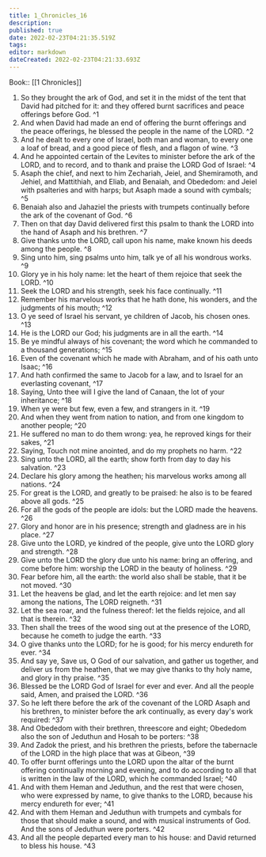 ```yaml
---
title: 1_Chronicles_16
description: 
published: true
date: 2022-02-23T04:21:35.519Z
tags: 
editor: markdown
dateCreated: 2022-02-23T04:21:33.693Z
---
```


 Book:: [[1 Chronicles]]
 1. So they brought the ark of God, and set it in the midst of the tent that David had pitched for it: and they offered burnt sacrifices and peace offerings before God. ^1
 2. And when David had made an end of offering the burnt offerings and the peace offerings, he blessed the people in the name of the LORD. ^2
 3. And he dealt to every one of Israel, both man and woman, to every one a loaf of bread, and a good piece of flesh, and a flagon of wine. ^3
 4. And he appointed certain of the Levites to minister before the ark of the LORD, and to record, and to thank and praise the LORD God of Israel: ^4
 5. Asaph the chief, and next to him Zechariah, Jeiel, and Shemiramoth, and Jehiel, and Mattithiah, and Eliab, and Benaiah, and Obededom: and Jeiel with psalteries and with harps; but Asaph made a sound with cymbals; ^5
 6. Benaiah also and Jahaziel the priests with trumpets continually before the ark of the covenant of God. ^6
 7. Then on that day David delivered first this psalm to thank the LORD into the hand of Asaph and his brethren. ^7
 8. Give thanks unto the LORD, call upon his name, make known his deeds among the people. ^8
 9. Sing unto him, sing psalms unto him, talk ye of all his wondrous works. ^9
 10. Glory ye in his holy name: let the heart of them rejoice that seek the LORD. ^10
 11. Seek the LORD and his strength, seek his face continually. ^11
 12. Remember his marvelous works that he hath done, his wonders, and the judgments of his mouth; ^12
 13. O ye seed of Israel his servant, ye children of Jacob, his chosen ones. ^13
 14. He is the LORD our God; his judgments are in all the earth. ^14
 15. Be ye mindful always of his covenant; the word which he commanded to a thousand generations; ^15
 16. Even of the covenant which he made with Abraham, and of his oath unto Isaac; ^16
 17. And hath confirmed the same to Jacob for a law, and to Israel for an everlasting covenant, ^17
 18. Saying, Unto thee will I give the land of Canaan, the lot of your inheritance; ^18
 19. When ye were but few, even a few, and strangers in it. ^19
 20. And when they went from nation to nation, and from one kingdom to another people; ^20
 21. He suffered no man to do them wrong: yea, he reproved kings for their sakes, ^21
 22. Saying, Touch not mine anointed, and do my prophets no harm. ^22
 23. Sing unto the LORD, all the earth; show forth from day to day his salvation. ^23
 24. Declare his glory among the heathen; his marvelous works among all nations. ^24
 25. For great is the LORD, and greatly to be praised: he also is to be feared above all gods. ^25
 26. For all the gods of the people are idols: but the LORD made the heavens. ^26
 27. Glory and honor are in his presence; strength and gladness are in his place. ^27
 28. Give unto the LORD, ye kindred of the people, give unto the LORD glory and strength. ^28
 29. Give unto the LORD the glory due unto his name: bring an offering, and come before him: worship the LORD in the beauty of holiness. ^29
 30. Fear before him, all the earth: the world also shall be stable, that it be not moved. ^30
 31. Let the heavens be glad, and let the earth rejoice: and let men say among the nations, The LORD reigneth. ^31
 32. Let the sea roar, and the fulness thereof: let the fields rejoice, and all that is therein. ^32
 33. Then shall the trees of the wood sing out at the presence of the LORD, because he cometh to judge the earth. ^33
 34. O give thanks unto the LORD; for he is good; for his mercy endureth for ever. ^34
 35. And say ye, Save us, O God of our salvation, and gather us together, and deliver us from the heathen, that we may give thanks to thy holy name, and glory in thy praise. ^35
 36. Blessed be the LORD God of Israel for ever and ever. And all the people said, Amen, and praised the LORD. ^36
 37. So he left there before the ark of the covenant of the LORD Asaph and his brethren, to minister before the ark continually, as every day's work required: ^37
 38. And Obededom with their brethren, threescore and eight; Obededom also the son of Jeduthun and Hosah to be porters: ^38
 39. And Zadok the priest, and his brethren the priests, before the tabernacle of the LORD in the high place that was at Gibeon, ^39
 40. To offer burnt offerings unto the LORD upon the altar of the burnt offering continually morning and evening, and to do according to all that is written in the law of the LORD, which he commanded Israel; ^40
 41. And with them Heman and Jeduthun, and the rest that were chosen, who were expressed by name, to give thanks to the LORD, because his mercy endureth for ever; ^41
 42. And with them Heman and Jeduthun with trumpets and cymbals for those that should make a sound, and with musical instruments of God. And the sons of Jeduthun were porters. ^42
 43. And all the people departed every man to his house: and David returned to bless his house. ^43
